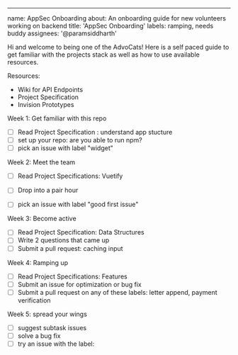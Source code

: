 ---
name: AppSec Onboarding
about: An onboarding guide for new volunteers working on backend
title: 'AppSec Onboarding'
labels: ramping, needs buddy
assignees: '@paramsiddharth'

Hi and welcome to being one of the AdvoCats! Here is a self paced guide to get familiar with the projects stack as well as how to use available resources. 

Resources: 
- Wiki for API Endpoints 
- Project Specification 
- Invision Prototypes

Week 1: Get familiar with this repo
- [ ] Read Project Specification : understand app stucture 
- [ ] set up your repo: are you able to run npm?
- [ ] pick an issue with label "widget" 

Week 2: Meet the team 
- [ ] Read Project Specifications: Vuetify 
- [ ] Drop into a pair hour 
- [ ] pick an issue with label "good first issue" 


Week 3: Become active
- [ ] Read Project Specification: Data Structures
- [ ] Write 2 questions that came up 
- [ ] Submit a pull request:  caching input 

Week 4: Ramping up
- [ ] Read Project Specifications: Features 
- [ ] Submit an issue for optimization or bug fix 
- [ ] Submit a pull request on any of these labels: letter append, payment verification

Week 5: spread your wings 
- [ ] suggest subtask issues 
- [ ] solve a bug fix 
- [ ] try an issue with the label: 
